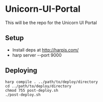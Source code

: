 Unicorn-UI-Portal
=================

This will be the repo for the Unicorn UI Portal

## Setup

* Install deps at http://harpjs.com/
* harp server --port 9000

## Deploying

```shell
harp compile . ../path/to/deploy/directory
cd ../path/to/deploy/directory
chmod 755 post-deploy.sh
./post-deploy.sh
```



